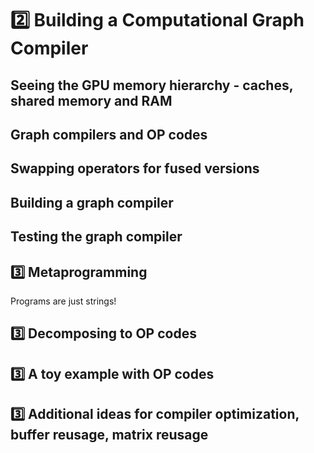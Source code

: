 # 2️⃣ Building a Computational Graph Compiler

## Seeing the GPU memory hierarchy - caches, shared memory and RAM
## Graph compilers and OP codes
## Swapping operators for fused versions
## Building a graph compiler
## Testing the graph compiler
## 3️⃣ Metaprogramming
Programs are just strings!

## 3️⃣ Decomposing to OP codes
## 3️⃣ A toy example with OP codes
## 3️⃣ Additional ideas for compiler optimization, buffer reusage, matrix reusage

